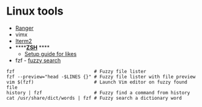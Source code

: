 # Linux tools

* [Ranger](http://macappstore.org/ranger/)
* vimx 
* [Iterm2](%20https://www.iterm2.com/features.html)
* \*\*\*\*[**ZSH**](https://www.freecodecamp.org/news/how-to-configure-your-macos-terminal-with-zsh-like-a-pro-c0ab3f3c1156/) ****
  * [Setup guide for likes ](https://medium.com/@elviocavalcante/5-steps-to-improve-your-terminal-appearance-on-mac-osx-f58b20058c84)
* fzf - [fuzzy search ](https://github.com/junegunn/fzf)

```text
fzf                             # Fuzzy file lister
fzf --preview="head -$LINES {}" # Fuzzy file lister with file preview
vim $(fzf)                      # Launch Vim editor on fuzzy found file
history | fzf                   # Fuzzy find a command from history
cat /usr/share/dict/words | fzf # Fuzzy search a dictionary word
```

